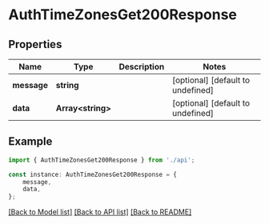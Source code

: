 # AuthTimeZonesGet200Response


## Properties

Name | Type | Description | Notes
------------ | ------------- | ------------- | -------------
**message** | **string** |  | [optional] [default to undefined]
**data** | **Array&lt;string&gt;** |  | [optional] [default to undefined]

## Example

```typescript
import { AuthTimeZonesGet200Response } from './api';

const instance: AuthTimeZonesGet200Response = {
    message,
    data,
};
```

[[Back to Model list]](../README.md#documentation-for-models) [[Back to API list]](../README.md#documentation-for-api-endpoints) [[Back to README]](../README.md)
